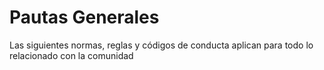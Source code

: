# Pautas Generales
Las siguientes normas, reglas y códigos de conducta aplican para todo lo relacionado con la comunidad 
